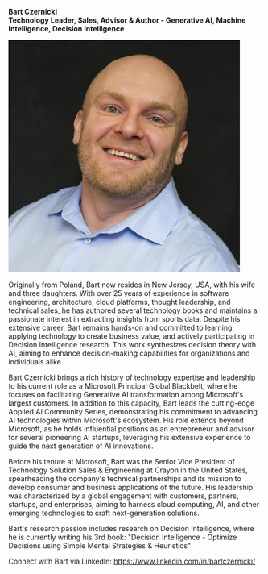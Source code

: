 **Bart Czernicki**  
**Technology Leader, Sales, Advisor & Author - Generative AI, Machine Intelligence, Decision Intelligence**

![Bart Czernicki](https://github.com/bartczernicki/bio/raw/main/BartCzernicki-Headshot.jpg)

Originally from Poland, Bart now resides in New Jersey, USA, with his wife and three daughters. With over 25 years of experience in software engineering, architecture, cloud platforms, thought leadership, and technical sales, he has authored several technology books and maintains a passionate interest in extracting insights from sports data. Despite his extensive career, Bart remains hands-on and committed to learning, applying technology to create business value, and actively participating in Decision Intelligence research. This work synthesizes decision theory with AI, aiming to enhance decision-making capabilities for organizations and individuals alike.

Bart Czernicki brings a rich history of technology expertise and leadership to his current role as a Microsoft Principal Global Blackbelt, where he focuses on facilitating Generative AI transformation among Microsoft's largest customers. In addition to this capacity, Bart leads the cutting-edge Applied AI Community Series, demonstrating his commitment to advancing AI technologies within Microsoft's ecosystem. His role extends beyond Microsoft, as he holds influential positions as an entrepreneur and advisor for several pioneering AI startups, leveraging his extensive experience to guide the next generation of AI innovations.

Before his tenure at Microsoft, Bart was the Senior Vice President of Technology Solution Sales & Engineering at Crayon in the United States, spearheading the company's technical partnerships and its mission to develop consumer and business applications of the future. His leadership was characterized by a global engagement with customers, partners, startups, and enterprises, aiming to harness cloud computing, AI, and other emerging technologies to craft next-generation solutions.

Bart's research passion includes research on Decision Intelligence, where he is currently writing his 3rd book: "Decision Intelligence - Optimize Decisions using Simple Mental Strategies & Heuristics"

Connect with Bart via LinkedIn: https://www.linkedin.com/in/bartczernicki/  
